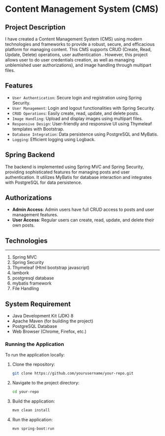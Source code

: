 # Content Management System (CMS)

## Project Description
I have created a Content Management System (CMS) using modern technologies and frameworks to provide a robust, secure, and efficacious platform for managing content. This CMS supports CRUD (Create, Read, Update, Delete) operations, user authentication . However, this project allows user to do user credentials creation, as well as managing unblemished user authorizations), and image handling through multipart files.

## Features
- ``User Authentication``: Secure login and registration using Spring Security.
- ``User Management``: Login and logout functionalities with Spring Security.
- ``CRUD Operations``: Easily create, read, update, and delete posts.
- ``Image Handling``: Upload and display images using multipart files.
- ``Responsive Design``: User-friendly and responsive UI using Thymeleaf templates with Bootstrap.
- ``Database Integration``: Data persistence using PostgreSQL and MyBatis.
- ``Logging``: Efficient logging using Logback.

## Spring Backend

The backend is implemented using Spring MVC and Spring Security, providing sophisticated features for managing posts and user authentication. It utilizes MyBatis for database interaction and integrates with PostgreSQL for data persistence.

## Authorizations

- **Admin Access**: Admin users have full CRUD access to posts and user management features.
- **User Access**: Regular users can create, read, update, and delete their own posts.

## Technologies
-------------------------
1. Spring MVC
2. Spring Security
3. Thymeleaf (Html bootstrap javascript)
4. lambork
5. postgresql database
6. mybatis framework
7. File Handling

## System Requirement
- Java Development Kit (JDK) 8 
- Apache Maven (for building the project)
- PostgreSQL Database
- Web Browser (Chrome, Firefox, etc.)
  
### Running the Application

To run the application locally:

1. Clone the repository:
    ```bash
    git clone https://github.com/yourusername/your-repo.git
    ```
2. Navigate to the project directory:
    ```bash
    cd your-repo
    ```
3. Build the application:
    ```bash
    mvn clean install
    ```
4. Run the application:
    ```bash
    mvn spring-boot:run
    ```

